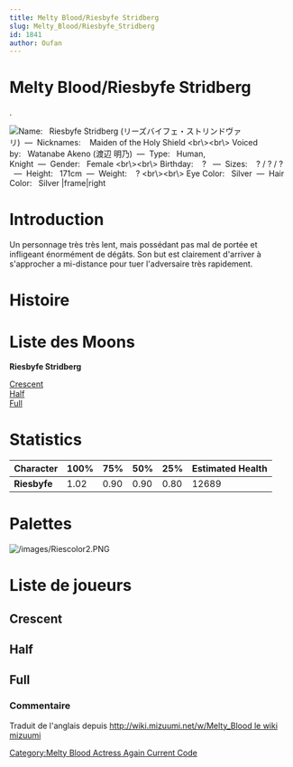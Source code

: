 ```yaml
---
title: Melty Blood/Riesbyfe Stridberg
slug: Melty_Blood/Riesbyfe_Stridberg
id: 1841
author: Oufan
---
```


# Melty Blood/Riesbyfe Stridberg

.

![ **Name:**   Riesbyfe Stridberg
(リーズバイフェ・ストリンドヴァリ)  —  **Nicknames:**    Maiden of the
Holy Shield \<br\\\>\<br\\\> **Voiced by:**   Watanabe Akeno (渡辺
明乃)  —  **Type:**   Human, Knight  —  **Gender:**   Female
\<br\\\>\<br\\\> **Birthday:**    ?   —  **Sizes:**    ? / ? / ?
  —  **Height:**   171cm  —  **Weight:**    ? \<br\\\>\<br\\\> **Eye
Color:**   Silver  —  **Hair Color:**   Silver
\|frame\|right](/images/Ries.gif " Name:   Riesbyfe Stridberg (リーズバイフェ・ストリンドヴァリ)  —  Nicknames:    Maiden of the Holy Shield <br\><br\> Voiced by:   Watanabe Akeno (渡辺 明乃)  —  Type:   Human, Knight  —  Gender:   Female <br\><br\> Birthday:    ?   —  Sizes:    ? / ? / ?   —  Height:   171cm  —  Weight:    ? <br\><br\> Eye Color:   Silver  —  Hair Color:   Silver |frame|right")

# Introduction

Un personnage très très lent, mais possédant pas mal de portée et
infligeant énormément de dégâts. Son but est clairement d'arriver à
s'approcher a mi-distance pour tuer l'adversaire très rapidement.

# Histoire

# Liste des Moons

**Riesbyfe Stridberg**

[Crescent](Melty_Blood/Riesbyfe_Stridberg/Crescent_Moon "wikilink")  
[Half](Melty_Blood/Riesbyfe_Stridberg/Half_Moon "wikilink")  
[Full](Melty_Blood/Riesbyfe_Stridberg/Full_Moon "wikilink")  

# Statistics

| Character    | 100% | 75%  | 50%  | 25%  | Estimated Health |
|--------------|------|------|------|------|------------------|
| **Riesbyfe** | 1.02 | 0.90 | 0.90 | 0.80 | 12689            |

# Palettes

![](/images/Riescolor2.PNG "/images/Riescolor2.PNG")

# Liste de joueurs

## Crescent

## Half

## Full

### Commentaire

Traduit de l'anglais depuis [http://wiki.mizuumi.net/w/Melty_Blood le
wiki
mizuumi](http://wiki.mizuumi.net/w/Melty_Blood_le_wiki_mizuumi "wikilink")

[Category:Melty Blood Actress Again Current
Code](Category:Melty_Blood_Actress_Again_Current_Code "wikilink")
